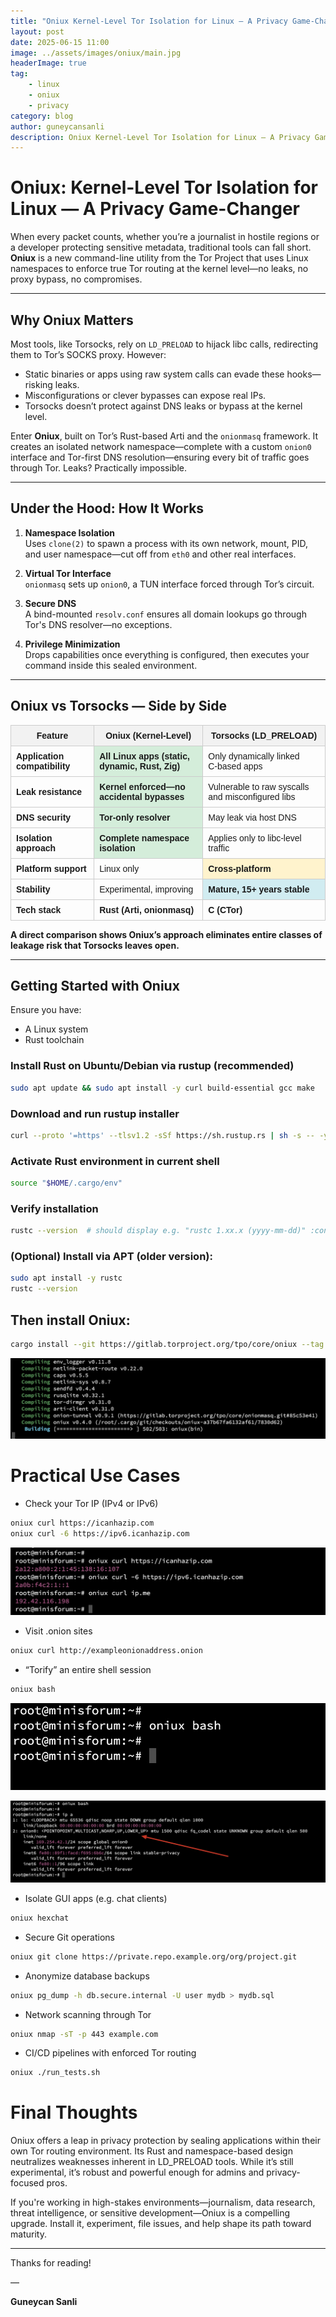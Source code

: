 ```yaml
---
title: "Oniux Kernel-Level Tor Isolation for Linux — A Privacy Game-Changer"
layout: post
date: 2025-06-15 11:00
image: ../assets/images/oniux/main.jpg
headerImage: true
tag:
    - linux
    - oniux
    - privacy
category: blog
author: guneycansanli
description: Oniux Kernel-Level Tor Isolation for Linux — A Privacy Game-Changer
---
```


# Oniux: Kernel-Level Tor Isolation for Linux — A Privacy Game-Changer

When every packet counts, whether you’re a journalist in hostile regions or a developer protecting sensitive metadata, traditional tools can fall short. **Oniux** is a new command-line utility from the Tor Project that uses Linux namespaces to enforce true Tor routing at the kernel level—no leaks, no proxy bypass, no compromises.

---

## Why Oniux Matters

Most tools, like Torsocks, rely on `LD_PRELOAD` to hijack libc calls, redirecting them to Tor’s SOCKS proxy. However:

- Static binaries or apps using raw system calls can evade these hooks—risking leaks.
- Misconfigurations or clever bypasses can expose real IPs.
- Torsocks doesn’t protect against DNS leaks or bypass at the kernel level.

Enter **Oniux**, built on Tor’s Rust-based Arti and the `onionmasq` framework. It creates an isolated network namespace—complete with a custom `onion0` interface and Tor-first DNS resolution—ensuring every bit of traffic goes through Tor. Leaks? Practically impossible.

---

## Under the Hood: How It Works

1. **Namespace Isolation**  
   Uses `clone(2)` to spawn a process with its own network, mount, PID, and user namespace—cut off from `eth0` and other real interfaces.

2. **Virtual Tor Interface**  
   `onionmasq` sets up `onion0`, a TUN interface forced through Tor’s circuit.

3. **Secure DNS**  
   A bind-mounted `resolv.conf` ensures all domain lookups go through Tor's DNS resolver—no exceptions.

4. **Privilege Minimization**  
   Drops capabilities once everything is configured, then executes your command inside this sealed environment.

---

## Oniux vs Torsocks — Side by Side

<table style="border-collapse: collapse; width: 100%; font-family: Arial, sans-serif;">
  <thead>
    <tr style="background-color: #f2f2f2;">
      <th style="border: 1px solid #ccc; padding: 8px;"><strong>Feature</strong></th>
      <th style="border: 1px solid #ccc; padding: 8px;"><strong>Oniux (Kernel-Level)</strong></th>
      <th style="border: 1px solid #ccc; padding: 8px;"><strong>Torsocks (LD_PRELOAD)</strong></th>
    </tr>
  </thead>
  <tbody>
    <tr>
      <td style="border: 1px solid #ccc; padding: 8px;"><strong>Application compatibility</strong></td>
      <td style="border: 1px solid #ccc; padding: 8px; background-color: #d4edda;"><strong>All Linux apps (static, dynamic, Rust, Zig)</strong></td>
      <td style="border: 1px solid #ccc; padding: 8px;">Only dynamically linked <br> C-based apps</td>
    </tr>
    <tr>
      <td style="border: 1px solid #ccc; padding: 8px;"><strong>Leak resistance</strong></td>
      <td style="border: 1px solid #ccc; padding: 8px; background-color: #d4edda;"><strong>Kernel enforced—no accidental bypasses</strong></td>
      <td style="border: 1px solid #ccc; padding: 8px;">Vulnerable to raw syscalls and misconfigured libs</td>
    </tr>
    <tr>
      <td style="border: 1px solid #ccc; padding: 8px;"><strong>DNS security</strong></td>
      <td style="border: 1px solid #ccc; padding: 8px; background-color: #d4edda;"><strong>Tor-only resolver</strong></td>
      <td style="border: 1px solid #ccc; padding: 8px;">May leak via host DNS</td>
    </tr>
    <tr>
      <td style="border: 1px solid #ccc; padding: 8px;"><strong>Isolation approach</strong></td>
      <td style="border: 1px solid #ccc; padding: 8px; background-color: #d4edda;"><strong>Complete namespace isolation</strong></td>
      <td style="border: 1px solid #ccc; padding: 8px;">Applies only to libc-level traffic</td>
    </tr>
    <tr>
      <td style="border: 1px solid #ccc; padding: 8px;"><strong>Platform support</strong></td>
      <td style="border: 1px solid #ccc; padding: 8px;">Linux only</td>
      <td style="border: 1px solid #ccc; padding: 8px; background-color: #fff3cd;"><strong>Cross-platform</strong></td>
    </tr>
    <tr>
      <td style="border: 1px solid #ccc; padding: 8px;"><strong>Stability</strong></td>
      <td style="border: 1px solid #ccc; padding: 8px;">Experimental, improving</td>
      <td style="border: 1px solid #ccc; padding: 8px; background-color: #d1ecf1;"><strong>Mature, 15+ years stable</strong></td>
    </tr>
    <tr>
      <td style="border: 1px solid #ccc; padding: 8px;"><strong>Tech stack</strong></td>
      <td style="border: 1px solid #ccc; padding: 8px;"><strong>Rust (Arti, onionmasq)</strong></td>
      <td style="border: 1px solid #ccc; padding: 8px;"><strong>C (CTor)</strong></td>
    </tr>
  </tbody>
</table>

<p><strong>A direct comparison shows Oniux’s approach eliminates entire classes of leakage risk that Torsocks leaves open.</strong></p>

---

## Getting Started with Oniux

Ensure you have:
- A Linux system
- Rust toolchain

### Install Rust on Ubuntu/Debian via rustup (recommended)

```bash
sudo apt update && sudo apt install -y curl build-essential gcc make
```

### Download and run rustup installer

```bash
curl --proto '=https' --tlsv1.2 -sSf https://sh.rustup.rs | sh -s -- -y
```

### Activate Rust environment in current shell
```bash
source "$HOME/.cargo/env"
```

### Verify installation
```bash
rustc --version  # should display e.g. "rustc 1.xx.x (yyyy-mm-dd)" :contentReference[oaicite:0]{index=0}
```

### (Optional) Install via APT (older version):
```bash
sudo apt install -y rustc
rustc --version
```

## Then install Oniux:

```bash
cargo install --git https://gitlab.torproject.org/tpo/core/oniux --tag v0.4.0 oniux
```

![oni][1]


# Practical Use Cases

- Check your Tor IP (IPv4 or IPv6)

```bash
oniux curl https://icanhazip.com
oniux curl -6 https://ipv6.icanhazip.com
```

![oni][2]

- Visit .onion sites

```bash
oniux curl http://exampleonionaddress.onion
```

- “Torify” an entire shell session

```bash
oniux bash
```

![oni][3]

![oni][4]

- Isolate GUI apps (e.g. chat clients)

```bash
oniux hexchat
```

- Secure Git operations

```bash
oniux git clone https://private.repo.example.org/org/project.git
```

- Anonymize database backups

```bash
oniux pg_dump -h db.secure.internal -U user mydb > mydb.sql
```

- Network scanning through Tor

```bash
oniux nmap -sT -p 443 example.com
```

- CI/CD pipelines with enforced Tor routing

```bash
oniux ./run_tests.sh
```


# Final Thoughts
Oniux offers a leap in privacy protection by sealing applications within their own Tor routing environment. Its Rust and namespace-based design neutralizes weaknesses inherent in LD_PRELOAD tools. While it’s still experimental, it’s robust and powerful enough for admins and privacy-focused pros.

If you're working in high-stakes environments—journalism, data research, threat intelligence, or sensitive development—Oniux is a compelling upgrade. Install it, experiment, file issues, and help shape its path toward maturity.


---

Thanks for reading!

—

**Guneycan Sanli**


[1]: ../assets/images/oniux/oniux-1.jpg
[2]: ../assets/images/oniux/oniux-2.jpg
[3]: ../assets/images/oniux/oniux-3.jpg
[4]: ../assets/images/oniux/oniux-4.jpg




